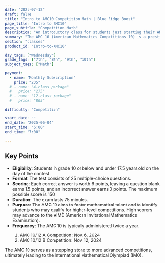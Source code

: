 ```yaml
---
date: "2021-07-12"
draft: false
title: "Intro to AMC10 Competition Math | Blue Ridge Boost"
page_title: "Intro to AMC10"
page_subtitle: "Competition Math"
description: "An introductory class for students just starting their AMC10 competition journey."
summary: "The AMC 10 (American Mathematics Competitions 10) is a prestigious mathematics contest in the United States designed for students aged 10 through 16, or those enrolled in grades 10 and below. This challenging competition aims to cultivate problem-solving skills, foster mathematical creativity, and promote a deeper understanding of advanced mathematical concepts. With its rigorous content spanning algebra, geometry, number theory, and combinatorics, the AMC 10 serves as a gateway to higher-level math competitions. For students embarking on their competitive mathematics journey, the Blue Ridge Boost class offers a solid foundation, introducing key strategies and fundamental topics essential for success in the AMC 10 and beyond. Students enrolled in the class have the option to take the 2024 contests at Blue Ridge Boost. The class will continue for the duration of the school year to prepare students for the next year's competition."
section: "classes"
product_id: "Intro-to-AMC10"

day_tags: ["Wednesday"]
grade_tags: ["7th", "8th", "9th", "10th"]
subject_tags: ["Math"]

payment:
  - name: "Monthly Subscription"
    price: "235"
  # - name: "4-class package"
  #   price: "275"
  # - name: "12-class package"
  #   price: "805"

difficulty: "Competition"

start_date: ""
end_date: "2025-06-04"
start_time: "6:00"
end_time: "7:00"

---
```


<p></p>
    
<h2>Key Points</h2>
<ul>
    <li><strong>Eligibility</strong>: Students in grade 10 or below and under 17.5 years old on the day of the contest.</li>
    <li><strong>Format</strong>: The test consists of 25 multiple-choice questions.</li>
    <li><strong>Scoring</strong>: Each correct answer is worth 6 points, leaving a question blank earns 1.5 points, and an incorrect answer earns 0 points. The maximum possible score is 150.</li>
    <li><strong>Duration</strong>: The exam lasts 75 minutes.</li>
    <li><strong>Purpose</strong>: The AMC 10 aims to foster mathematical talent and to identify students who may qualify for higher-level competitions. High scorers may advance to the AIME (American Invitational Mathematics Examination).</li>
    <li><strong>Frequency</strong>: The AMC 10 is typically administered twice a year.</li>
    <ol>
      <li>AMC 10/12 A Competition: Nov. 6, 2024</li>
      <li>AMC 10/12 B Competition: Nov. 12, 2024</li>
    </ol>
</ul>

<p>The AMC 10 serves as a stepping stone to more advanced competitions, ultimately leading to the International Mathematical Olympiad (IMO).</p>